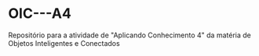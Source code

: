 # OIC---A4
Repositório para a atividade de "Aplicando Conhecimento 4" da matéria de Objetos Inteligentes e Conectados
